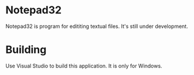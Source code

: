 # Notepad32
Notepad32 is program for edititing textual files. It's still under development.

# Building
Use Visual Studio to build this application.
It is only for Windows.
